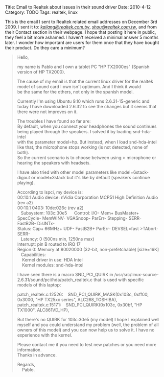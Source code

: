 Title: Email to Realtek about issues in their sound driver
Date: 2010-4-12
Category: TODO
Tags: realtek, linux

This is the email I sent to Realtek related email addresses on December 3rd 2009. I sent it to: *kailang@realtek.com.tw*, *shou@realtek.com.tw*,
and from their Contact section in their webpage. I hope that posting it here in public, they feel a bit more ashamed. I haven't received a
minimal answer 5 months later. I wonder how important are users for them once that they have bought their product. Do they care a minimum?

> Hello,  
> 
> my name is Pablo and I own a tablet PC "HP TX2000es" (Spanish version of HP TX2000).
>
> The cause of my email is that the current linux driver for the realtek model of sound card I own isn't optimum. And I think it would  
> be the same for the others, not only in the spanish model.
>
> Currently I'm using Ubuntu 9.10 which runs 2.6.31-15-generic and today I have downloaded 2.6.32 to see the changes but it seems
> that there were not improves on it.  
> 
> The troubles I have found so far are:  
> By default, when you connect your headphones the sound continues being played through the speakers. I solved it by loading snd-hda-intel  
> with the parameter model=hp. But instead, when I load snd-hda-intel like that, the microphone stops working (is not detected, none of both).  
> So the current scenario is to choose between using > microphone or hearing the speakers with headsets.
>
> I have also tried with other model parameters like model=6stack-digout or model=3stack but it's like by default (speakers continue playing).
> 
> According to lspci, my device is:  
> 00:10.1 Audio device: nVidia Corporation MCP51 High Definition Audio (rev a2)  
> 00:10.1 0403: 10de:026c (rev a2)  
>    Subsystem: 103c:30e5  
>    Control: I/O- Mem+ BusMaster+ SpecCycle- MemWINV- VGASnoop- ParErr- Stepping- SERR- FastB2B- DisINTx-  
>    Status: Cap+ 66MHz+ UDF- FastB2B+ ParErr- DEVSEL=fast \>TAbort- SERR-  
>    Latency: 0 (500ns min, 1250ns max)  
>    Interrupt: pin B routed to IRQ 17  
>    Region 0: Memory at 80020000 (32-bit, non-prefetchable) [size=16K]  
>    Capabilities:  
>     Kernel driver in use: HDA Intel  
>     Kernel modules: snd-hda-intel
> 
> I have seen there is a macro SND_PCI_QUIRK in /usr/src/linux-source-2.6.31/sound/pci/hda/patch_realtek.c that is used with specific models of this laptop:
> 
> patch_realtek.c:12526:    SND_PCI_QUIRK_MASK(0x103c, 0xff00, 0x3000, "HP TX25xx series", ALC268_TOSHIBA),  
> patch_realtek.c:15171:    SND_PCI_QUIRK(0x103c, 0x30bf, "HP TX1000", ALC861VD_HP),
> 
> But there's no QUIRK for 103c:30e5 (my model) I hope I explained well myself and you could understand my problem (well, the problem of all owners
> of this model) and you can now help us to solve it. I have no experience with the kernel.
> 
> Please contact me if you need to test new patches or you need more information.  
> Thanks in advance.
> 
> Regards,  
>     Pablo. 
